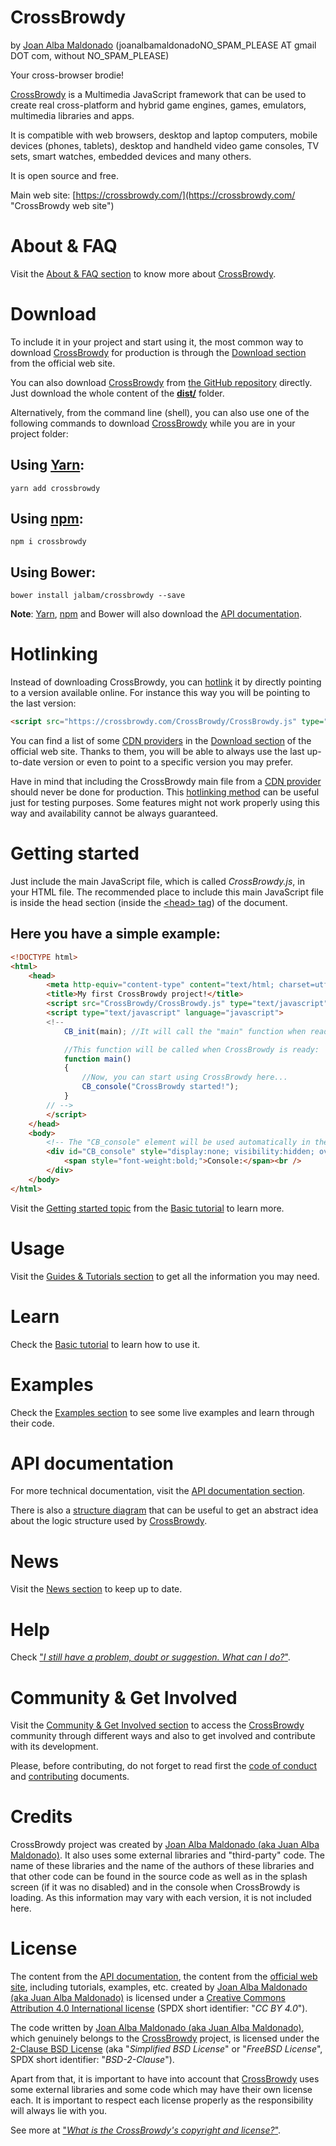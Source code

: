 CrossBrowdy 
============ 
by [Joan Alba Maldonado](https://joanalbamaldonado.com/ "Joan Alba Maldonado's home page") (joanalbamaldonadoNO_SPAM_PLEASE AT gmail DOT com, without NO_SPAM_PLEASE)

Your cross-browser brodie!

[CrossBrowdy](https://crossbrowdy.com/ "CrossBrowdy web site") is a Multimedia JavaScript framework that can be used to create real cross-platform and hybrid game engines, games, emulators, multimedia libraries and apps.

It is compatible with web browsers, desktop and laptop computers, mobile devices (phones, tablets), desktop and handheld video game consoles, TV sets, smart watches, embedded devices and many others.

It is open source and free.

Main web site: [https://crossbrowdy.com/](https://crossbrowdy.com/ "CrossBrowdy web site")


# About &amp; FAQ
Visit the [About &amp; FAQ section](https://crossbrowdy.com/about "About &amp; FAQ") to know more about [CrossBrowdy](https://crossbrowdy.com/ "CrossBrowdy web site").


# Download
To include it in your project and start using it, the most common way to download [CrossBrowdy](https://crossbrowdy.com/ "CrossBrowdy web site") for production is through the [Download section](https://crossbrowdy.com/download "Download CrossBrowdy") from the official web site.

You can also download [CrossBrowdy](https://crossbrowdy.com/ "CrossBrowdy web site") from [the GitHub repository](https://github.com/jalbam/CrossBrowdy/ "CrossBrowdy's GitHub repository") directly. Just download the whole content of the **[dist/](https://github.com/jalbam/CrossBrowdy/blob/master/dist/)** folder.

Alternatively, from the command line (shell), you can also use one of the following commands to download [CrossBrowdy](https://crossbrowdy.com/ "CrossBrowdy web site") while you are in your project folder:


## Using **[Yarn](https://yarnpkg.com/en/package/crossbrowdy "CrossBrowdy's Yarn package")**:
```
yarn add crossbrowdy 
```


## Using **[npm](https://www.npmjs.com/package/crossbrowdy "CrossBrowdy's npm package")**:
```
npm i crossbrowdy 
```


## Using **Bower**:
```
bower install jalbam/crossbrowdy --save 
```

**Note**: [Yarn](https://yarnpkg.com/en/package/crossbrowdy "CrossBrowdy's Yarn package"), [npm](https://www.npmjs.com/package/crossbrowdy "CrossBrowdy's npm package") and Bower will also download the [API documentation](https://crossbrowdy.com/api/ "CrossBrowdy API documentation").


# Hotlinking
Instead of downloading CrossBrowdy, you can [hotlink](https://en.wikipedia.org/wiki/Inline_linking) it by directly pointing to a version available online. For instance this way you will be pointing to the last version:
```html
<script src="https://crossbrowdy.com/CrossBrowdy/CrossBrowdy.js" type="text/javascript" language="javascript"></script><!-- "type" and "language" parameters for legacy clients. -->
```
You can find a list of some [CDN providers](https://en.wikipedia.org/wiki/Content_delivery_network) in the [Download section](https://crossbrowdy.com/download#cdn_providers "CDN providers for CrossBrowdy") of the official web site. Thanks to them, you will be able to always use the last up-to-date version or even to point to a specific version you may prefer.

Have in mind that including the CrossBrowdy main file from a [CDN provider](https://en.wikipedia.org/wiki/Content_delivery_network) should never be done for production. This [hotlinking method](https://en.wikipedia.org/wiki/Inline_linking) can be useful just for testing purposes. Some features might not work properly using this way and availability cannot be always guaranteed.


# Getting started
Just include the main JavaScript file, which is called _CrossBrowdy.js_, in your HTML file. The recommended place to include this main JavaScript file is inside the head section (inside the [&lt;head&gt; tag](https://developer.mozilla.org/en-US/docs/Web/HTML/Element/head)) of the document.

## Here you have a simple example:
```html
<!DOCTYPE html>
<html>
	<head>
		<meta http-equiv="content-type" content="text/html; charset=utf-8" />
		<title>My first CrossBrowdy project!</title>
		<script src="CrossBrowdy/CrossBrowdy.js" type="text/javascript" language="javascript"></script><!-- "type" and "language" parameters for legacy clients. -->
		<script type="text/javascript" language="javascript">
		<!--
			CB_init(main); //It will call the "main" function when ready.

			//This function will be called when CrossBrowdy is ready:
			function main()
			{
				//Now, you can start using CrossBrowdy here...
				CB_console("CrossBrowdy started!");
			}
		// -->
		</script>
	</head>
	<body>
		<!-- The "CB_console" element will be used automatically in the case that the client does not support console: -->
		<div id="CB_console" style="display:none; visibility:hidden; overflow:scroll;">
			<span style="font-weight:bold;">Console:</span><br />
		</div>
	</body>
</html>
```
Visit the [Getting started topic](https://crossbrowdy.com/basic_tutorial/general/getting_started/ "Getting started with CrossBrowdy") from the [Basic tutorial](https://crossbrowdy.com/guides#basic_tutorial "CrossBrowdy's Basic tutorial") to learn more.


# Usage
Visit the [Guides &amp; Tutorials section](https://crossbrowdy.com/guides "Guides &amp; Tutorials for CrossBrowdy") to get all the information you may need.


# Learn
Check the [Basic tutorial](https://crossbrowdy.com/guides#basic_tutorial "CrossBrowdy's Basic tutorial") to learn how to use it.


# Examples
Check the [Examples section](https://crossbrowdy.com/guides#examples "CrossBrowdy examples") to see some live examples and learn through their code.


# API documentation
For more technical documentation, visit the [API documentation section](https://crossbrowdy.com/api/ "CrossBrowdy API documentation").

There is also a [structure diagram](https://github.com/jalbam/CrossBrowdy/blob/master/documentation/crossbrowdy_structure_diagram.html) that can be useful to get an abstract idea about the logic structure used by [CrossBrowdy](https://crossbrowdy.com/ "CrossBrowdy web site").


# News
Visit the [News section](https://crossbrowdy.com/news "CrossBrowdy News") to keep up to date.


# Help
Check ["_I still have a problem, doubt or suggestion. What can I do?_"](https://crossbrowdy.com/about#i_have_a_problem_doubt_or_suggestion_what_can_i_do).


# Community & Get Involved
Visit the [Community & Get Involved section](https://crossbrowdy.com/community "Community & Get Involved") to access the [CrossBrowdy](https://crossbrowdy.com/ "CrossBrowdy web site") community through different ways and also to get involved and contribute with its development.

Please, before contributing, do not forget to read first the [code of conduct](https://github.com/jalbam/CrossBrowdy/blob/master/CODE_OF_CONDUCT.md) and [contributing](https://github.com/jalbam/CrossBrowdy/blob/master/CONTRIBUTING.md) documents.


# Credits
CrossBrowdy project was created by [Joan Alba Maldonado (aka Juan Alba Maldonado)](https://joanalbamaldonado.com/ "Joan Alba Maldonado's home page").
It also uses some external libraries and "third-party" code. The name of these libraries and the name of the authors of these libraries and that other code can be found in the source code as well as in the splash screen (if it was no disabled) and in the console when CrossBrowdy is loading. As this information may vary with each version, it is not included here. 


# License
The content from the [API documentation](https://crossbrowdy.com/api/ "CrossBrowdy API documentation"), the content from the [official web site](https://crossbrowdy.com/ "CrossBrowdy web site"), including tutorials, examples, etc. created by [Joan Alba Maldonado (aka Juan Alba Maldonado)](https://joanalbamaldonado.com/ "Joan Alba Maldonado's home page") is licensed under a [Creative Commons Attribution 4.0 International license](https://creativecommons.org/licenses/by/4.0/) (SPDX short identifier: "_CC BY 4.0_").

The code written by [Joan Alba Maldonado (aka Juan Alba Maldonado)](https://joanalbamaldonado.com/ "Joan Alba Maldonado's home page"), which genuinely belongs to the [CrossBrowdy](https://crossbrowdy.com/ "CrossBrowdy project") project, is licensed under the [2-Clause BSD License](https://choosealicense.com/licenses/bsd-2-clause/) (aka "_Simplified BSD License_" or "_FreeBSD License_", SPDX short identifier: "_BSD-2-Clause_").

Apart from that, it is important to have into account that [CrossBrowdy](https://crossbrowdy.com/ "CrossBrowdy web site") uses some external libraries and some code which may have their own license each. It is important to respect each license properly as the responsibility will always lie with you.

See more at ["_What is the CrossBrowdy's copyright and license?_"](https://crossbrowdy.com/about#what_is_the_crossbrowdy_copyright_and_license).